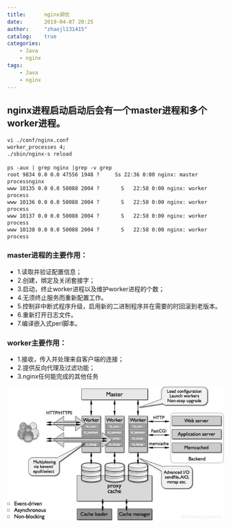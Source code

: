 ```yaml
---
title:      nginx调优
date:       2019-04-07 20:25
author:     "zhaojl131415"
catalog:    true
categories: 
    - Java
    - nginx
tags:
    - Java
    - nginx
---
```





## nginx进程启动启动后会有一个master进程和多个worker进程。
```
vi ./conf/nginx.conf
worker_processes 4;
./sbin/nginx-s reload

ps -aux | grep nginx |grep -v grep
root 9834 0.0 0.0 47556 1948 ?     Ss 22:36 0:00 nginx: master processnginx
www 10135 0.0 0.0 50088 2004 ?       S   22:58 0:00 nginx: worker process
www 10136 0.0 0.0 50088 2004 ?       S   22:58 0:00 nginx: worker process
www 10137 0.0 0.0 50088 2004 ?       S   22:58 0:00 nginx: worker process
www 10138 0.0 0.0 50088 2004 ?       S   22:58 0:00 nginx: worker process
```
### master进程的主要作用：
- 1.读取并验证配置信息；
- 2.创建，绑定及关闭套接字；
- 3.启动，终止worker进程以及维护worker进程的个数；
- 4.无须终止服务而重新配置工作。
- 5.控制非中断式程序升级，启用新的二进制程序并在需要的时回滚到老版本。
- 6.重新打开日志文件。
- 7.编译嵌入式perl脚本。

### worker主要作用：
- 1.接收，传入并处理来自客户端的连接；
- 2.提供反向代理及过滤功能；
- 3.nginx任何能完成的其他任务

![](/img/nginx/4a36acaf2edda3cc99daac7c7fa1cd04213f927a.jpeg)